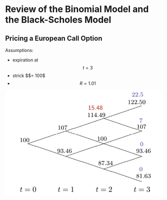 # Review of the Binomial Model and the Black-Scholes Model

## Pricing a European Call Option

Assumptions:

* expiration at $$t = 3$$ 
* strick $$= $100$$ 
* $$R = 1.01$$ 

![](../.gitbook/assets/image%20%2870%29.png)



